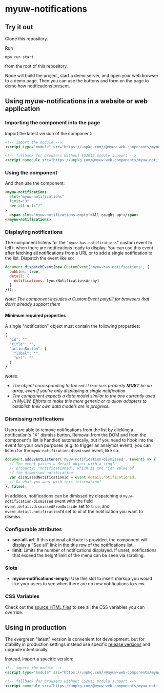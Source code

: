 # myuw-notifications

## Try it out

Clone this repository.

Run

`npm run start`

from the root of this repository.

Node will build the project, start a demo server, and open your web browser to
a demo page. Then you can use the buttons and form on the page to demo how
notifications present.

## Using myuw-notifications in a website or web application

### Importing the component into the page

Import the latest version of the component:

```html
<!-- import the module -->
<script type="module" src="https://unpkg.com//@myuw-web-components/myuw-notifications@latest/dist/myuw-notifications.min.mjs"></script>

<!-- fallback for browsers without ES2015 module support -->
<script nomodule src="https://unpkg.com/@myuw-web-components/myuw-notifications@latest/dist/myuw-notifications.min.js"></script>
```

### Using the component

And then use the component:

```html
<myuw-notifications
  slot="myuw-notifications"
  limit="3"
  see-all-url="/"
>
  <span slot="myuw-notifications-empty">All caught up!</span>
</myuw-notifications>
```

### Displaying notifications

The component listens for the "`myuw-has-notifications`" custom event to tell it when there are notifications ready to display. You can use this event after fetching all notifications from a URL or to add a single notification to the list. Dispatch the event like so:

```js
document.dispatchEvent(new CustomEvent('myuw-has-notifications', {
  bubbles: true,
  detail: {
    notifications: [yourNotificationsArray]
  }
}));
```

*Note: The component includes a CustomEvent polyfill for browsers that don't already support them*

#### Minimum required properties

A single "notification" object must contain the following properties:

```js
{
  "id": "",
  "title": "",
  "actionButton": {
    "label": "",
    "url": ""
  }
}
```

*Notes:*
- *The object corresponding to the `notifications` property **MUST** be an array, even if you're only displaying a single notification*
- *The component expects a data model similar to the one currently used in MyUW. Efforts to make this more generic or to allow adopters to establish their own data models are in progress.*

### Dismissing notifications

Users are able to remove notifications from the list by clicking a notification's "X" dismiss button. Removal from the DOM and from the component's list is handled automatically, but if you need to hook into the event for your own purposes (e.g. to trigger an analytics event), you can listen for the `myuw-notification-dismissed` event, like so:

```js
document.addEventListener('myuw-notification-dismissed', (event) => {
  // The event passes a detail object with a single
  // property: "notificationId", which is the "id" value of
  // the dismissed notification
  var dismissedNotificationId = event.detail.notificationId;
  // Do what you want with this information!
}, false);
```

In addition, notifications can be dimissed by dispatching a `myuw-notification-dismissed` event with the field `event.detail.dismissedFromOutside` set to `true`, and `event.detail.notificationId` set to id of the notification you want to dismiss.

### Configurable attributes

- **see-all-url**: If this optional attribute is provided, the component will display a "See all" link in the title row of the notifications list.
- **limit**: Limits the number of notifications displayed. If unset, notifications that exceed the height limit of the menu can be seen via scrolling.

### Slots

- **myuw-notifications-empty**: Use this slot to insert markup you would like your users to see when there are no new notifications to view.

### CSS Variables

Check out the [source HTML files](src/myuw-notifications.html) to see all the CSS variables you can override.

## Using in production

The evergreen "latest" version is convenient for development,
but for stability in production settings instead use specific
[release versions](https://www.npmjs.com/package/@myuw-web-components/myuw-notifications?activeTab=versions)
and upgrade intentionally.

Instead, import a specific version:

```html
<!-- import the module -->
<script type="module" src="https://unpkg.com//@myuw-web-components/myuw-notifications@1.3.4/dist/myuw-notifications.min.mjs"></script>

<!-- fallback for browsers without ES2015 module support -->
<script nomodule src="https://unpkg.com/@myuw-web-components/myuw-notifications@1.3.4/dist/myuw-notifications.min.js"></script>
```
